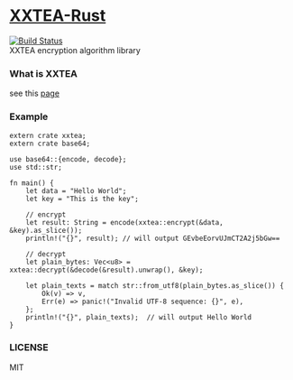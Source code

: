 # [XXTEA-Rust](https://crates.io/crates/xxtea)
[![Build Status](https://secure.travis-ci.org/hanaasagi/XXTREA-Rust.png)](http://travis-ci.org/hanaasaig/XXTEA-Rust)  
XXTEA encryption algorithm library  

### What is XXTEA
see this [page](https://en.wikipedia.org/wiki/XXTEA)
### Example

    extern crate xxtea;
    extern crate base64;

    use base64::{encode, decode};
    use std::str;

    fn main() {
        let data = "Hello World";
        let key = "This is the key";

        // encrypt
        let result: String = encode(xxtea::encrypt(&data, &key).as_slice());
        println!("{}", result); // will output GEvbeEorvUJmCT2A2j5bGw==

        // decrypt
        let plain_bytes: Vec<u8> = xxtea::decrypt(&decode(&result).unwrap(), &key);

        let plain_texts = match str::from_utf8(plain_bytes.as_slice()) {
            Ok(v) => v,
            Err(e) => panic!("Invalid UTF-8 sequence: {}", e),
        };
        println!("{}", plain_texts);  // will output Hello World
    }
    
### LICENSE
MIT

